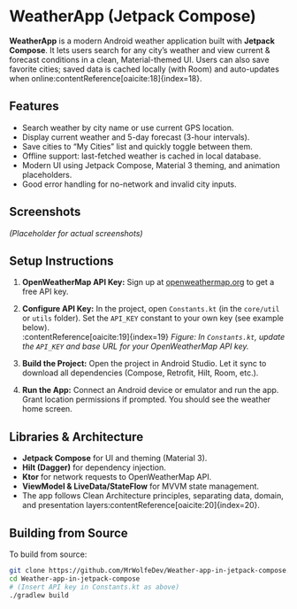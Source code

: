 # WeatherApp (Jetpack Compose)

**WeatherApp** is a modern Android weather application built with **Jetpack Compose**. It lets users search for any city’s weather and view current & forecast conditions in a clean, Material-themed UI. Users can also save favorite cities; saved data is cached locally (with Room) and auto-updates when online:contentReference[oaicite:18]{index=18}.

## Features

- Search weather by city name or use current GPS location.  
- Display current weather and 5-day forecast (3-hour intervals).  
- Save cities to “My Cities” list and quickly toggle between them.  
- Offline support: last-fetched weather is cached in local database.  
- Modern UI using Jetpack Compose, Material 3 theming, and animation placeholders.  
- Good error handling for no-network and invalid city inputs.

## Screenshots  

*(Placeholder for actual screenshots)*

## Setup Instructions

1. **OpenWeatherMap API Key:** Sign up at [openweathermap.org](https://openweathermap.org/) to get a free API key.  

2. **Configure API Key:** In the project, open `Constants.kt` (in the `core/util` or `utils` folder). Set the `API_KEY` constant to your own key (see example below).  
   :contentReference[oaicite:19]{index=19} *Figure: In `Constants.kt`, update the `API_KEY` and base URL for your OpenWeatherMap API key.*  

3. **Build the Project:** Open the project in Android Studio. Let it sync to download all dependencies (Compose, Retrofit, Hilt, Room, etc.).  

4. **Run the App:** Connect an Android device or emulator and run the app. Grant location permissions if prompted. You should see the weather home screen.

## Libraries & Architecture

- **Jetpack Compose** for UI and theming (Material 3).  
- **Hilt (Dagger)** for dependency injection.  
- **Ktor** for network requests to OpenWeatherMap API.  
- **ViewModel & LiveData/StateFlow** for MVVM state management.  
- The app follows Clean Architecture principles, separating data, domain, and presentation layers:contentReference[oaicite:20]{index=20}.

## Building from Source

To build from source:

```bash
git clone https://github.com/MrWolfeDev/Weather-app-in-jetpack-compose.git
cd Weather-app-in-jetpack-compose
# (Insert API key in Constants.kt as above)
./gradlew build
